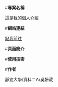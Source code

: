 #**專案名稱**

這是我的個人介紹

#**網站連結**

[點我前往](https://winnie-12-wu.github.io/winnie.gitHub.io/)

#**頁面簡介**

#**使用技術**

#**作者**

靜宜大學/資科二A/吳妍葳
